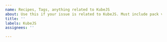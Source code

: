 ```yaml
---
name: Recipes, Tags, anything related to KubeJS
about: Use this if your issue is related to KubeJS. Must include pack version!
title: ''
labels: KubeJS
assignees: ''

---
```


<!--  Issues without a pack version will be closed without comment.  -->
